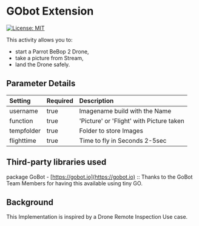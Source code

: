 # GObot Extension
[![License: MIT](https://img.shields.io/badge/License-MIT-yellow.svg)](https://opensource.org/licenses/MIT)

This activity allows you to:
- start a Parrot BeBop 2 Drone,
- take a picture from Stream,
- land the Drone safely.

## Parameter Details
| Setting           | Required  | Description                              |
|:------------------|:----------|:-----------------------------------------|
| username          | true      | Imagename build with the Name            |
| function          | true      | 'Picture' or 'Flight' with Picture taken |
| tempfolder        | true      | Folder to store Images                   |
| flighttime        | true      | Time to fly in Seconds  2-5sec           |       

## Third-party libraries used
package GoBot - [https://gobot.io](https://gobot.io) :: Thanks to the GoBot Team Members for having this available using tiny GO.

## Background
This Implementation is inspired by a Drone Remote Inspection Use case.